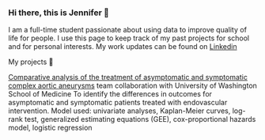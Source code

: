 ### Hi there, this is Jennifer 👋


 I am a full-time student passionate about using data to improve quality of life for people. I use this page to keep track of my past projects for school and for personal interests. My work updates can be found on [Linkedin](www.linkedin.com/in/jennifer-ci-a881281aa)

 My projects 🌱

 [Comparative analysis of the treatment of asymptomatic and symptomatic complex aortic aneurysms](https://github.com/xuehanci/capstone)
team collaboration with University of Washington School of Medicine
To identify the differences in outcomes for asymptomatic and symptomatic patients treated with endovascular intervention.
Model used: univariate analyses, Kaplan-Meier curves, log-rank test, generalized estimating equations (GEE), cox-proportional hazards model, logistic regression





